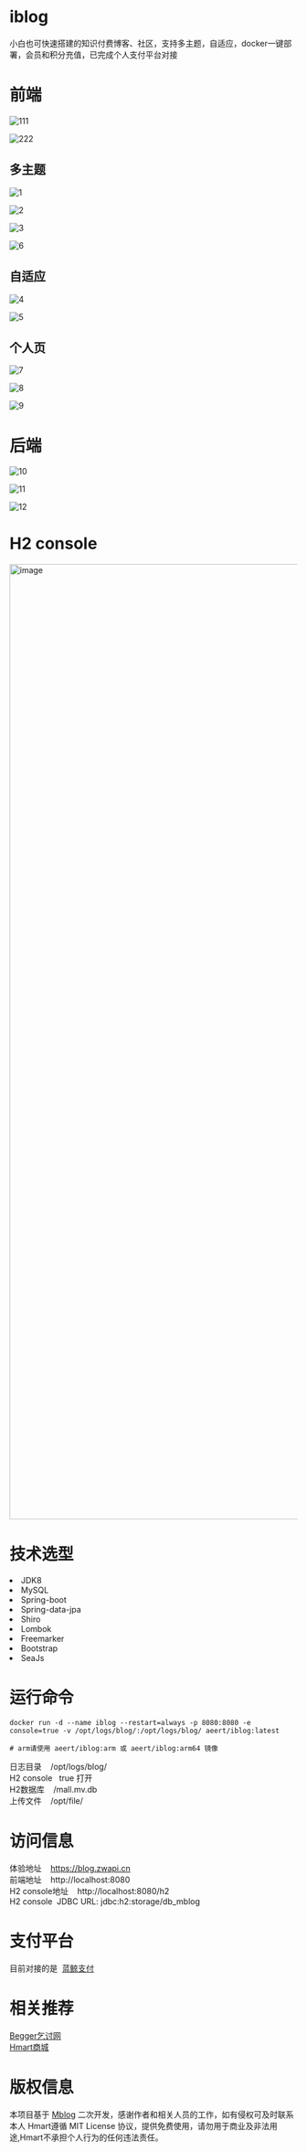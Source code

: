 # iblog
小白也可快速搭建的知识付费博客、社区，支持多主题，自适应，docker一键部署，会员和积分充值，已完成个人支付平台对接

# 前端
![111](https://github.com/npsvip/iblog/assets/95081538/8fcac2a4-e65a-4b5a-aafd-07d6db4885df)

![222](https://github.com/npsvip/iblog/assets/95081538/46eca638-ab0f-433f-aed1-bf02278fb4f0)


## 多主题
![1](https://github.com/npsvip/iblog/assets/95081538/3a3431bf-9608-48d0-9324-489b136dfb01)

![2](https://github.com/npsvip/iblog/assets/95081538/a938b6a8-bec0-46cc-990d-d6071eae08b1)

![3](https://github.com/npsvip/iblog/assets/95081538/436e4582-7be1-40a2-8db7-b78fb84b56d8)

![6](https://github.com/npsvip/iblog/assets/95081538/b041d092-6378-4153-8424-5712e78b7ab4)

## 自适应

![4](https://github.com/npsvip/iblog/assets/95081538/bf55b368-bc72-4320-8c1a-d9b5534ecc18)

![5](https://github.com/npsvip/iblog/assets/95081538/79616af1-9f32-4aee-8bca-e018ce7fbfac)

## 个人页

![7](https://github.com/npsvip/iblog/assets/95081538/6e7b374d-702d-4b31-91c3-56fff3dc3eee)

![8](https://github.com/npsvip/iblog/assets/95081538/7757976e-f581-4bf3-ba28-558bd293c0e6)

![9](https://github.com/npsvip/iblog/assets/95081538/c094258f-768b-4812-bfac-ef761eae731f)


# 后端
![10](https://github.com/npsvip/iblog/assets/95081538/58d96393-4c13-4c00-b4b8-3d49b2f17e12)

![11](https://github.com/npsvip/iblog/assets/95081538/77420d96-5902-44f1-848b-be0b1fe56bd2)

![12](https://github.com/npsvip/iblog/assets/95081538/66d44534-3bd3-4376-ae33-902bfb40ae60)

# H2 console

<img width="1672" alt="image" src="https://github.com/npsvip/iblog/assets/95081538/4b247e5d-8105-48fa-9f2d-88c4e4630e33">

# 技术选型
<li>JDK8</li>
<li>MySQL</li>
<li>Spring-boot</li>
<li>Spring-data-jpa</li>
<li>Shiro</li>
<li>Lombok</li>
<li>Freemarker</li>
<li>Bootstrap</li>
<li>SeaJs</li>

# 运行命令
```
docker run -d --name iblog --restart=always -p 8080:8080 -e console=true -v /opt/logs/blog/:/opt/logs/blog/ aeert/iblog:latest

# arm请使用 aeert/iblog:arm 或 aeert/iblog:arm64 镜像

```
日志目录&nbsp;&nbsp;&nbsp;&nbsp;/opt/logs/blog/<br/>
H2 console&nbsp;&nbsp;&nbsp;true 打开<br/>
H2数据库&nbsp;&nbsp;&nbsp;&nbsp;/mall.mv.db <br/>
上传文件&nbsp;&nbsp;&nbsp;&nbsp;/opt/file/

# 访问信息
体验地址&nbsp;&nbsp;&nbsp;&nbsp;https://blog.zwapi.cn<br/>
前端地址&nbsp;&nbsp;&nbsp;&nbsp;http://localhost:8080<br/>
H2 console地址&nbsp;&nbsp;&nbsp;&nbsp;http://localhost:8080/h2<br/>
H2 console&nbsp;&nbsp;JDBC URL: jdbc:h2:storage/db_mblog

# 支付平台
目前对接的是&nbsp;&nbsp;<a href="https://pay.npsvip.cn" target="_blank">蓝鲸支付</a>

# 相关推荐
<a href="https://github.com/npsvip/begger" target="_blank">Begger乞讨网</a><br/>
<a href="https://github.com/npsvip/Hmart" target="_blank">Hmart商城</a>

# 版权信息
本项目基于 <a href="https://github.com/langhsu/mblog" target="_blank">Mblog</a> 二次开发，感谢作者和相关人员的工作，如有侵权可及时联系本人
Hmart遵循 MIT License 协议，提供免费使用，请勿用于商业及非法用途,Hmart不承担个人行为的任何违法责任。
